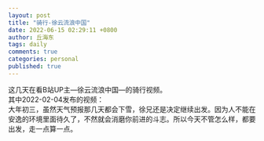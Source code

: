 ```yaml
---
layout: post
title: "骑行-徐云流浪中国"
date: 2022-06-15 02:29:11 +0800
author: 丘海东 
tags: daily
comments: true
categories: personal
published: true
---
```

这几天在看B站UP主—徐云流浪中国—的骑行视频。  
其中2022-02-04发布的视频：  
大年初三，虽然天气预报那几天都会下雪，徐兄还是决定继续出发。因为人不能在安逸的环境里面待久了，不然就会消磨你前进的斗志。所以今天不管怎么样，都要出发，走一点算一点。
